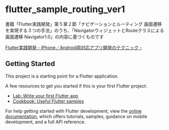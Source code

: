 # flutter_sample_routing_ver1

書籍「Flutter実践開発」第５章２節「ナビゲーションとルーティング 画面遷移を実現する３つの手法」のうち、「NavigatorウィジェットとRouteクラスによる画面遷移 Navigator1.0」の内容に基づくものです

[Flutter実践開発 - iPhone／Android両対応アプリ開発のテクニック - ](https://gihyo.jp/book/2024/978-4-297-13993-3)

## Getting Started

This project is a starting point for a Flutter application.

A few resources to get you started if this is your first Flutter project:

- [Lab: Write your first Flutter app](https://docs.flutter.dev/get-started/codelab)
- [Cookbook: Useful Flutter samples](https://docs.flutter.dev/cookbook)

For help getting started with Flutter development, view the
[online documentation](https://docs.flutter.dev/), which offers tutorials,
samples, guidance on mobile development, and a full API reference.
